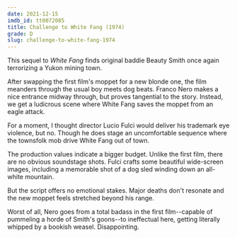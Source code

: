 ```yaml
---
date: 2021-12-15
imdb_id: tt0072085
title: Challenge to White Fang (1974)
grade: D
slug: challenge-to-white-fang-1974
---
```


This sequel to <span data-imdb-id="tt0069536">_White Fang_</span> finds original baddie Beauty Smith once again terrorizing a Yukon mining town.

<!-- end -->

After swapping the first film's moppet for a new blonde one, the film meanders through the usual boy meets dog beats. Franco Nero makes a nice entrance midway through, but proves tangential to the story. Instead, we get a ludicrous scene where White Fang saves the moppet from an eagle attack.

For a moment, I thought director Lucio Fulci would deliver his trademark eye violence, but no. Though he does stage an uncomfortable sequence where the townsfolk mob drive White Fang out of town.

The production values indicate a bigger budget. Unlike the first film, there are no obvious soundstage shots. Fulci crafts some beautiful wide-screen images, including a memorable shot of a dog sled winding down an all-white mountain.

But the script offers no emotional stakes. Major deaths don't resonate and the new moppet feels stretched beyond his range.

Worst of all, Nero goes from a total badass in the first film--capable of pummeling a horde of Smith's goons--to ineffectual here, getting literally whipped by a bookish weasel. Disappointing.